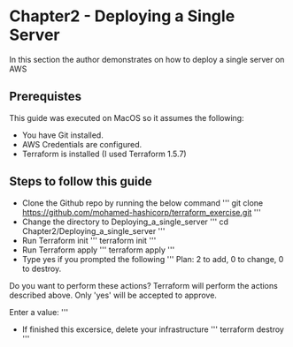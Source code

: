 # Chapter2 - Deploying a Single Server

In this section the author demonstrates on how to deploy a single server on AWS

## Prerequistes
This guide was executed on MacOS so it assumes the following:
- You have Git installed.
- AWS Credentials are configured.
- Terraform is installed (I used Terraform 1.5.7)

## Steps to follow this guide
- Clone the Github repo by running the below command
'''
git clone https://github.com/mohamed-hashicorp/terraform_exercise.git
'''
- Change the directory to Deploying_a_single_server
'''
cd Chapter2/Deploying_a_single_server
'''
- Run Terraform init
'''
terraform init
'''
- Run Terraform apply
'''
terraform apply
'''
- Type yes if you prompted the following
'''
Plan: 2 to add, 0 to change, 0 to destroy.

Do you want to perform these actions?
  Terraform will perform the actions described above.
  Only 'yes' will be accepted to approve.

  Enter a value: 
'''
- If finished this excersice, delete your infrastructure
'''
terraform destroy
'''
